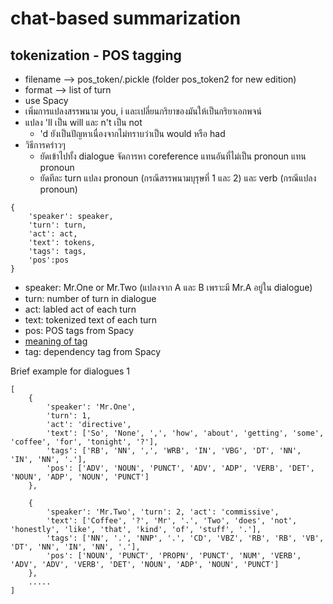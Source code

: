 # chat-based summarization
## tokenization - POS tagging
- filename --> pos_token/<dialogue number>.pickle (folder pos_token2 for new edition)
- format --> list of turn
- use Spacy
- เพิ่มการแปลงสรรพนาม you, i และเปลี่ยนกริยาของมันให้เป็นกริยาเอกพจน์
- แปลง 'll เป็น will และ n't เป็น not
  - 'd ยังเป็นปัญหาเนื่องจากไม่ทราบว่าเป็น would หรือ had
- วิธีการคร่าวๆ
    - ยัดเข้าไปทั้ง dialogue จัดการหา coreference แทนอันที่ไม่เป็น pronoun แทน pronoun
    - ยัดทีละ turn แปลง pronoun (กรณีสรรพนามบุรุษที่ 1 และ 2) และ verb (กรณีแปลง pronoun)
```
{
    'speaker': speaker,
    'turn': turn,
    'act': act,
    'text': tokens,
    'tags': tags,
    'pos':pos
}
```
 - speaker: Mr.One or Mr.Two (แปลงจาก A และ B เพราะมี Mr.A อยู่ใน dialogue)
 - turn: number of turn in dialogue
 - act: labled act of each turn
 - text: tokenized text of each turn
 - pos: POS tags from Spacy
  - [meaning of tag](https://cs.nyu.edu/grishman/jet/guide/PennPOS.html)
 - tag: dependency tag from Spacy

Brief example for dialogues 1
```
[
    {
        'speaker': 'Mr.One', 
        'turn': 1, 
        'act': 'directive', 
        'text': ['So', 'None', ',', 'how', 'about', 'getting', 'some', 'coffee', 'for', 'tonight', '?'], 
        'tags': ['RB', 'NN', ',', 'WRB', 'IN', 'VBG', 'DT', 'NN', 'IN', 'NN', '.'], 
        'pos': ['ADV', 'NOUN', 'PUNCT', 'ADV', 'ADP', 'VERB', 'DET', 'NOUN', 'ADP', 'NOUN', 'PUNCT']
    }, 
    
    {
        'speaker': 'Mr.Two', 'turn': 2, 'act': 'commissive', 
        'text': ['Coffee', '?', 'Mr', '.', 'Two', 'does', 'not', 'honestly', 'like', 'that', 'kind', 'of', 'stuff', '.'], 
        'tags': ['NN', '.', 'NNP', '.', 'CD', 'VBZ', 'RB', 'RB', 'VB', 'DT', 'NN', 'IN', 'NN', '.'], 
        'pos': ['NOUN', 'PUNCT', 'PROPN', 'PUNCT', 'NUM', 'VERB', 'ADV', 'ADV', 'VERB', 'DET', 'NOUN', 'ADP', 'NOUN', 'PUNCT']
    }, 
    .....
]
```
